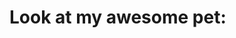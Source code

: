<!DOCTYPE HTML>
<html>
 <body>
  <h1>Look at my awesome pet:</h1>
  <img src="">
  <div>

  </div>
 </body>
</html>
